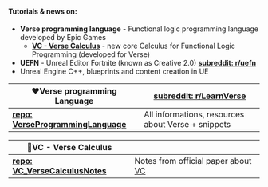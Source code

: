 #### Tutorials & news on:
* **Verse programming language** - Functional logic programming language developed by Epic Games
  * **[VC - Verse Calculus](https://simon.peytonjones.org/assets/pdfs/verse-March23.pdf)** - new core Calculus for Functional Logic Programming (developed for Verse)
* **UEFN** - Unreal Editor Fortnite (known as Creative 2.0) **[subreddit: r/uefn](https://reddit.com/r/uefn)**
* Unreal Engine C++, blueprints and content creation in UE

|❤Verse programming Language|**[subreddit: r/LearnVerse](https://reddit.com/r/LearnVerse)**|
|---------------------------|-----------|
|**[repo: VerseProgrammingLanguage](https://github.com/UnrealVerseGuru/VerseProgrammingLanguage)**| All informations, resources about Verse + snippets |

|💜VC - Verse Calculus||
|---------------------------|-----------|
|**[repo: VC_VerseCalculusNotes](https://github.com/UnrealVerseGuru/VC_VerseCalculus)**| Notes from official paper about [VC](https://simon.peytonjones.org/assets/pdfs/verse-March23.pdf) |
